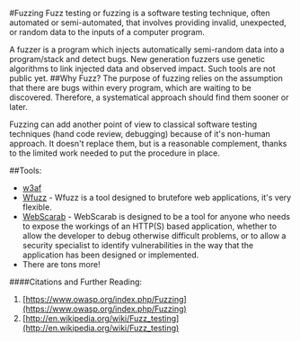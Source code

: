 #Fuzzing
Fuzz testing or fuzzing is a software testing technique, often automated or semi-automated, that involves providing invalid, unexpected, or random data to the inputs of a computer program.

A fuzzer is a program which injects automatically semi-random data into a program/stack and detect bugs. New generation fuzzers use genetic algorithms to link injected data and observed impact. Such tools are not public yet.
##Why Fuzz?
The purpose of fuzzing relies on the assumption that there are bugs within every program, which are waiting to be discovered. Therefore, a systematical approach should find them sooner or later.

Fuzzing can add another point of view to classical software testing techniques (hand code review, debugging) because of it's non-human approach. It doesn't replace them, but is a reasonable complement, thanks to the limited work needed to put the procedure in place.

##Tools:
* [w3af](/w3af.md)
* [Wfuzz](http://sectools.org/tool/wfuzz/) - Wfuzz is a tool designed to brutefore web applications, it's very flexible.
* [WebScarab](https://www.owasp.org/index.php/OWASP_WebScarab_NG_Project) - WebScarab is designed to be a tool for anyone who needs to expose the workings of an HTTP(S) based application, whether to allow the developer to debug otherwise difficult problems, or to allow a security specialist to identify vulnerabilities in the way that the application has been designed or implemented.
* There are tons more!

####Citations and Further Reading:
1. [https://www.owasp.org/index.php/Fuzzing](https://www.owasp.org/index.php/Fuzzing)
2. [http://en.wikipedia.org/wiki/Fuzz_testing](http://en.wikipedia.org/wiki/Fuzz_testing)
